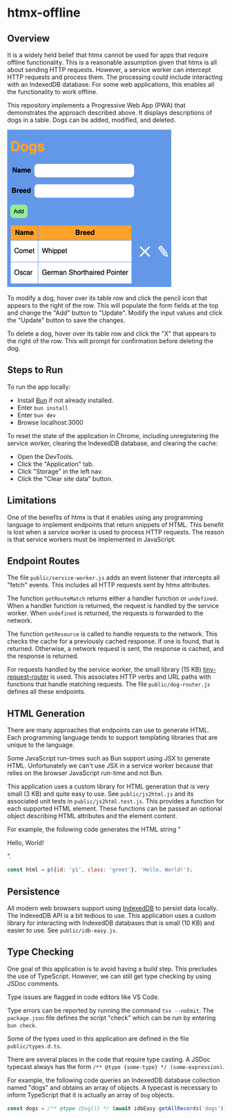 # htmx-offline

## Overview

It is a widely held belief that htmx cannot be used for apps that require
offline functionality. This is a reasonable assumption given that htmx
is all about sending HTTP requests. However, a service worker can intercept
HTTP requests and process them. The processing could include interacting
with an IndexedDB database.
For some web applications, this enables all the functionality to work offline.

This repository implements a Progressive Web App (PWA)
that demonstrates the approach described above.
It displays descriptions of dogs in a table.
Dogs can be added, modified, and deleted.

![app screenshot](htmx-offline-app.png)

To modify a dog, hover over its table row and click the pencil icon that appears to the right of the row.
This will populate the form fields at the top and change the "Add" button to "Update".
Modify the input values and click the "Update" button to save the changes.

To delete a dog, hover over its table row and click the "X" that appears to the right of the row.
This will prompt for confirmation before deleting the dog.

## Steps to Run

To run the app locally:

- Install [Bun](https://bun.sh) if not already installed.
- Enter `bun install`
- Enter `bun dev`
- Browse localhost:3000

To reset the state of the application in Chrome,
including unregistering the service worker,
clearing the IndexedDB database, and clearing the cache:

- Open the DevTools.
- Click the "Application" tab.
- Click "Storage" in the left nav.
- Click the "Clear site data" button.

## Limitations

One of the benefits of htmx is that it enables using any programming language
to implement endpoints that return snippets of HTML.
This benefit is lost when a service worker is used to process HTTP requests.
The reason is that service workers must be implemented in JavaScript.

## Endpoint Routes

The file `public/service-worker.js` adds an event listener
that intercepts all "fetch" events.
This includes all HTTP requests sent by htmx attributes.

The function `getRouteMatch` returns either a handler function or `undefined`.
When a handler function is returned,
the request is handled by the service worker.
When `undefined` is returned, the requests is forwarded to the network.

The function `getResource` is called to handle requests to the network.
This checks the cache for a previously cached response.
If one is found, that is returned.
Otherwise, a network request is sent, the response is cached,
and the response is returned.

For requests handled by the service worker, the small library (15 KB)
[tiny-request-router](https://github.com/berstend/tiny-request-router) is used.
This associates HTTP verbs and URL paths
with functions that handle matching requests.
The file `public/dog-router.js` defines all these endpoints.

## HTML Generation

There are many approaches that endpoints can use to generate HTML.
Each programming language tends to support
templating libraries that are unique to the language.

Some JavaScript run-times such as Bun support using JSX to generate HTML.
Unfortunately we can't use JSX in a service worker because
that relies on the browser JavaScript run-time and not Bun.

This application uses a custom library for HTML generation
that is very small (3 KB) and quite easy to use.
See `public/js2html.js` and its
associated unit tests in `public/js2html.test.js`.
This provides a function for each supported HTML element.
These functions can be passed an optional object describing HTML attributes
and the element content.

For example, the following code generates
the HTML string "<p class="greet" id="p1">Hello, World!</p>".

```js
const html = p({id: 'p1', class: 'greet'}, 'Hello, World!');
```

## Persistence

All modern web browsers support using
[IndexedDB](https://mvolkmann.github.io/blog/topics/#/blog/indexeddb/)
to persist data locally.
The IndexedDB API is a bit tedious to use.
This application uses a custom library for interacting with IndexedDB databases
that is small (10 KB) and easier to use.
See `public/idb-easy.js`.

## Type Checking

One goal of this application is to avoid having a build step.
This precludes the use of TypeScript.
However, we can still get type checking by using JSDoc comments.

Type issues are flagged in code editors like VS Code.

Type errors can be reported by running the command `tsx --noEmit`.
The `package.json` file defines the script "check"
which can be run by entering `bun check`.

Some of the types used in this application
are defined in the file `public/types.d.ts`.

There are several places in the code that require type casting.
A JSDoc typecast always has the form
`/** @type {some-type} */ (some-expression)`.

For example, the following code queries an IndexedDB database collection
named "dogs" and obtains an array of objects.
A typecast is necessary to inform TypeScript
that it is actually an array of `Dog` objects.

```js
const dogs = /** @type {Dog[]} */ (await idbEasy.getAllRecords('dogs'));
```

